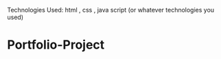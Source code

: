 Technologies Used: html , css , java script (or whatever technologies you used)


# Portfolio-Project
